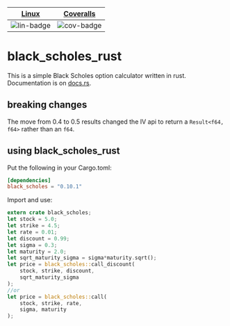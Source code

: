 | [Linux][lin-link] |  [Coveralls][cov-link]  |
| :---------------: | :-------------------: |
| ![lin-badge]      | ![cov-badge]          |

[lin-badge]: https://github.com/danielhstahl/black_scholes_rust/workflows/Rust/badge.svg
[lin-link]: https://github.com/danielhstahl/black_scholes_rust/actions

[cov-badge]: https://coveralls.io/repos/github/danielhstahl/black_scholes_rust/badge.svg?branch=master
[cov-link]:  https://coveralls.io/repos/github/danielhstahl/black_scholes_rust


# black_scholes_rust

This is a simple Black Scholes option calculator written in rust.  Documentation is on [docs.rs](https://docs.rs/black_scholes).

## breaking changes

The move from 0.4 to 0.5 results changed the IV api to return a `Result<f64, f64>` rather than an `f64`.

## using black_scholes_rust
Put the following in your Cargo.toml:

```toml
[dependencies]
black_scholes = "0.10.1"
```

Import and use:

```rust
extern crate black_scholes;
let stock = 5.0;
let strike = 4.5;
let rate = 0.01;
let discount = 0.99;
let sigma = 0.3;
let maturity = 2.0;
let sqrt_maturity_sigma = sigma*maturity.sqrt();
let price = black_scholes::call_discount(
    stock, strike, discount,
    sqrt_maturity_sigma
);
//or 
let price = black_scholes::call(
    stock, strike, rate,
    sigma, maturity
);
```

